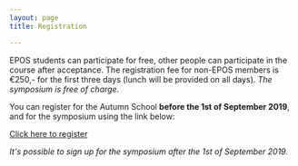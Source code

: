 ```yaml
---
layout: page
title: Registration

---
```


EPOS students can participate for free, other people can participate in the course after acceptance. The registration fee for non-EPOS members is €250,- for the first three days (lunch will be provided on all days). *The symposium is free of charge.*

You can register for the Autumn School **before the 1st of September 2019**, and for the symposium using the link below:


[Click here to register](https://forms.gle/8Kp31x7BqQ2KX9YX7)


*It's possible to sign up for the symposium after the 1st of September 2019.*
